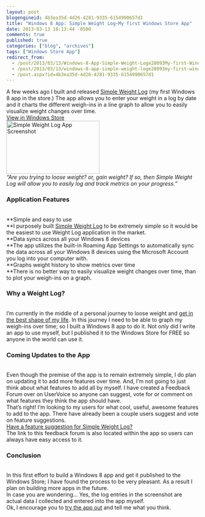 ```yaml
---
layout: post
blogengineid: 4b3ea35d-4d26-4281-9335-6154990657d1
title: "Windows 8 App: Simple Weight Log–My first Windows Store App"
date: 2013-03-13 18:13:44 -0500
comments: true
published: true
categories: ["blog", "archives"]
tags: ["Windows Store App"]
redirect_from: 
  - /post/2013/03/13/Windows-8-App-Simple-Weight-Loge28093My-first-Windows-Store-App
  - /post/2013/03/13/windows-8-app-simple-weight-loge28093my-first-windows-store-app
  - /post.aspx?id=4b3ea35d-4d26-4281-9335-6154990657d1
---
```

<!-- more -->

A few weeks ago I built and released <a href="http://apps.microsoft.com/windows/en-in/app/simple-weight-log/e369e5bb-e363-4ada-a479-07ff60c85b6c">Simple Weight Log</a> (my first Windows 8 app in the store.) The app allows you to enter your weight in a log by date and it charts the different weigh-ins in a line graph to allow you to easily visualize weight changes over time.  
<a href="ms-windows-store:PDP?PFN=SimplovationLLC.SimpleWeightLog_zambmtj2152mm">View in Windows Store</a>  
<a href="http://apps.microsoft.com/windows/en-in/app/simple-weight-log/e369e5bb-e363-4ada-a479-07ff60c85b6c"><img title="Simple Weight Log" style="border-top: 0px; border-right: 0px; background-image: none; border-bottom: 0px; padding-top: 0px; padding-left: 0px; border-left: 0px; display: inline; padding-right: 0px" border="0" alt="Simple Weight Log App Screenshot" src="/images/postsSimpleWeightLogScreenshot_20130313_1.jpg" width="244" height="139" /></a>  
<em>“Are you trying to loose weight? or, gain weight? If so, then Simple Weight Log will allow you to easily log and track metrics on your progress.”</em>  <h3>Application Features</h3>  
**Simple and easy to use     <br />**I purposely built <a href="http://apps.microsoft.com/windows/en-in/app/simple-weight-log/e369e5bb-e363-4ada-a479-07ff60c85b6c">Simple Weight Log</a> to be extremely simple so it would be the easiest to use Weight Log application in the market.  
**Data syncs across all your Windows 8 devices     <br />**The app utilizes the built-in Roaming App Settings to automatically sync the data across all your Windows 8 devices using the Microsoft Account you log into your computer with.  
**Graphs weight history to show metrics over time     <br />**There is no better way to easily visualize weight changes over time, than to plot your weigh-ins on a graph.  <h3>Why a Weight Log?</h3>  
I’m currently in the middle of a personal journey to loose weight and <a href="http://www.Beachbody.com/P90X">get in the best shape of my life</a>. In this journey I need to be able to graph my weigh-ins over time; so I built a Windows 8 app to do it. Not only did I write an app to use myself, but I published it to the Windows Store for FREE so anyone in the world can use it.  <h3>Coming Updates to the App</h3>  
Even though the premise of the app is to remain extremely simple, I do plan on updating it to add more features over time. And, I’m not going to just think about what features to add all by myself. I have created a Feedback Forum over on UserVoice so anyone can suggest, vote for or comment on what features they think the app should have.  
That’s right! I’m looking to my users for what cool, useful, awesome features to add to the app. There have already been a couple users suggest and vote on feature suggestions.  
<a href="https://simplovation.uservoice.com/forums/195544-simple-weight-log-for-windows-8">Have a feature suggestion for Simple Weight Log?</a>  
The link to this feedback forum is also located within the app so users can always have easy access to it.  <h3>Conclusion</h3>  
In this first effort to build a Windows 8 app and get it published to the Windows Store; I have found the process to be very pleasant. As a result I plan on building more apps in the future.  
In case you are wondering… Yes, the log entries in the screenshot are actual data I collected and entered into the app myself.  
Ok, I encourage you to <a href="http://apps.microsoft.com/windows/en-in/app/simple-weight-log/e369e5bb-e363-4ada-a479-07ff60c85b6c">try the app out</a> and tell me what you think.
